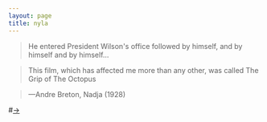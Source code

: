 ```yaml
---
layout: page
title: nyla
---
```


>He entered President Wilson's office followed by himself, and by himself and by himself... 

>This film, which has affected me more than any other, was called The Grip of The Octopus 

>—Andre Breton, Nadja (1928)

#[→](/poetry/NYLA/NYLB9)